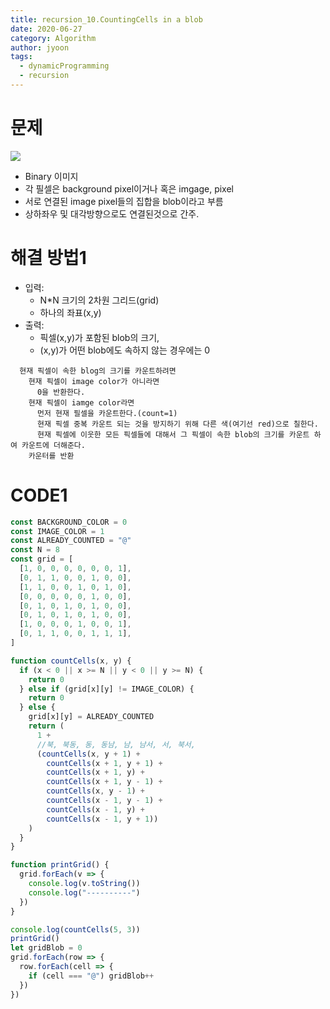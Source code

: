 ```yaml
---
title: recursion_10.CountingCells in a blob
date: 2020-06-27
category: Algorithm
author: jyoon
tags:
  - dynamicProgramming
  - recursion
---
```

 
# 문제

![](./img/quest.png)

- Binary 이미지
- 각 필셀은 background pixel이거나 혹은 imgage, pixel
- 서로 연결된 image pixel들의 집합을 blob이라고 부름
- 상하좌우 및 대각방향으로도 연결된것으로 간주.

# 해결 방법1

- 입력:
  - N\*N 크기의 2차원 그리드(grid)
  - 하나의 좌표(x,y)
- 출력:
  - 픽셀(x,y)가 포함된 blob의 크기,
  - (x,y)가 어떤 blob에도 속하지 않는 경우에는 0

```
  현재 픽셀이 속한 blog의 크기를 카운트하려면
    현재 픽셀이 image color가 아니라면
      0을 반환한다.
    현재 픽셀이 iamge color라면
      먼저 현재 필셀을 카운트한다.(count=1)
      현재 픽셀 중복 카운트 되는 것을 방지하기 위해 다른 색(여기선 red)으로 칠한다.
      현재 픽셀에 이웃한 모든 픽셀들에 대해서 그 픽셀이 속한 blob의 크기를 카운트 하여 카운트에 더해준다.
    카운터를 반환
```

# CODE1

```js
const BACKGROUND_COLOR = 0
const IMAGE_COLOR = 1
const ALREADY_COUNTED = "@"
const N = 8
const grid = [
  [1, 0, 0, 0, 0, 0, 0, 1],
  [0, 1, 1, 0, 0, 1, 0, 0],
  [1, 1, 0, 0, 1, 0, 1, 0],
  [0, 0, 0, 0, 0, 1, 0, 0],
  [0, 1, 0, 1, 0, 1, 0, 0],
  [0, 1, 0, 1, 0, 1, 0, 0],
  [1, 0, 0, 0, 1, 0, 0, 1],
  [0, 1, 1, 0, 0, 1, 1, 1],
]

function countCells(x, y) {
  if (x < 0 || x >= N || y < 0 || y >= N) {
    return 0
  } else if (grid[x][y] != IMAGE_COLOR) {
    return 0
  } else {
    grid[x][y] = ALREADY_COUNTED
    return (
      1 +
      //북, 북동, 동, 동남, 남, 남서, 서, 북서,
      (countCells(x, y + 1) +
        countCells(x + 1, y + 1) +
        countCells(x + 1, y) +
        countCells(x + 1, y - 1) +
        countCells(x, y - 1) +
        countCells(x - 1, y - 1) +
        countCells(x - 1, y) +
        countCells(x - 1, y + 1))
    )
  }
}

function printGrid() {
  grid.forEach(v => {
    console.log(v.toString())
    console.log("----------")
  })
}

console.log(countCells(5, 3))
printGrid()
let gridBlob = 0
grid.forEach(row => {
  row.forEach(cell => {
    if (cell === "@") gridBlob++
  })
})
```
